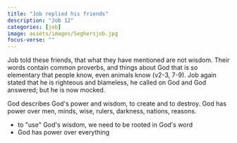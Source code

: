 ```yaml
---
title: "Job replied his friends"
description: "Job 12"
categories: [job]
image: assets/images/Seghersjob.jpg
focus-verse: ""
---
```


Job told these friends, that what they have mentioned are not wisdom. Their words contain common proverbs, and things about God that is so elementary that people know, even animals know (v2-3, 7-9). Job again stated that he is righteous and blameless, he called on God and God answered; but he is now mocked.

God describes God's power and wisdom, to create and to destroy. God has power over men, minds, wise, rulers, darkness, nations, reasons.

- to "use" God's wisdom, we need to be rooted in God's word
- God has power over everything